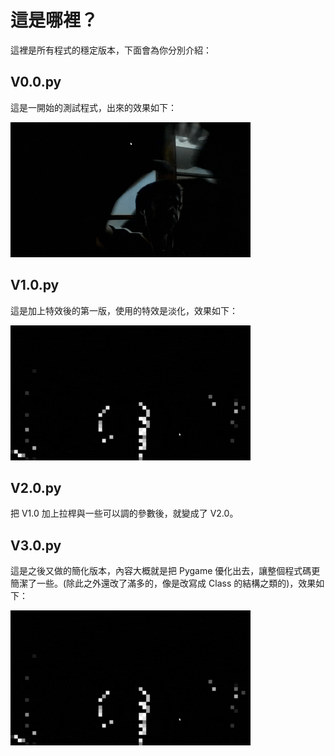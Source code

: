 # 這是哪裡？

這裡是所有程式的穩定版本，下面會為你分別介紹：

## V0.0.py

這是一開始的測試程式，出來的效果如下：

![image](https://github.com/happpycorn/Mirro_detectMove/blob/main/Image/V0.0Image.gif)

## V1.0.py

這是加上特效後的第一版，使用的特效是淡化，效果如下：

![image](https://github.com/happpycorn/Mirro_detectMove/blob/main/Image/V1.0Image.gif)

## V2.0.py

把 V1.0 加上拉桿與一些可以調的參數後，就變成了 V2.0。

## V3.0.py

這是之後又做的簡化版本，內容大概就是把 Pygame 優化出去，讓整個程式碼更簡潔了一些。(除此之外還改了滿多的，像是改寫成 Class 的結構之類的)，效果如下：

![image](https://github.com/happpycorn/Mirro_detectMove/blob/main/Image/V1.0Image.gif)
